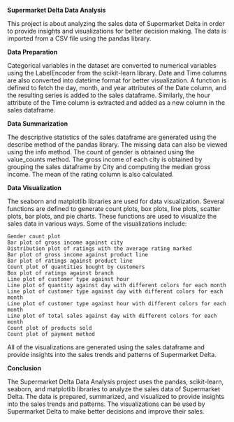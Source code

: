 **Supermarket Delta Data Analysis**

This project is about analyzing the sales data of Supermarket Delta in order to provide insights and visualizations for better decision making. The data is imported from a CSV file using the pandas library.

**Data Preparation**

Categorical variables in the dataset are converted to numerical variables using the LabelEncoder from the scikit-learn library. Date and Time columns are also converted into datetime format for better visualization. A function is defined to fetch the day, month, and year attributes of the Date column, and the resulting series is added to the sales dataframe. Similarly, the hour attribute of the Time column is extracted and added as a new column in the sales dataframe.

**Data Summarization**

The descriptive statistics of the sales dataframe are generated using the describe method of the pandas library. The missing data can also be viewed using the info method. The count of gender is obtained using the value_counts method. The gross income of each city is obtained by grouping the sales dataframe by City and computing the median gross income. The mean of the rating column is also calculated.

**Data Visualization**

The seaborn and matplotlib libraries are used for data visualization. Several functions are defined to generate count plots, box plots, line plots, scatter plots, bar plots, and pie charts. These functions are used to visualize the sales data in various ways. Some of the visualizations include:

    Gender count plot
    Bar plot of gross income against city
    Distribution plot of ratings with the average rating marked
    Bar plot of gross income against product line
    Bar plot of ratings against product line
    Count plot of quantities bought by customers
    Box plot of ratings against branch
    Line plot of customer type against hour
    Line plot of quantity against day with different colors for each month
    Line plot of customer type against day with different colors for each month
    Line plot of customer type against hour with different colors for each month
    Line plot of total sales against day with different colors for each month
    Count plot of products sold
    Count plot of payment method

All of the visualizations are generated using the sales dataframe and provide insights into the sales trends and patterns of Supermarket Delta.

**Conclusion**

The Supermarket Delta Data Analysis project uses the pandas, scikit-learn, seaborn, and matplotlib libraries to analyze the sales data of Supermarket Delta. The data is prepared, summarized, and visualized to provide insights into the sales trends and patterns. The visualizations can be used by Supermarket Delta to make better decisions and improve their sales.
